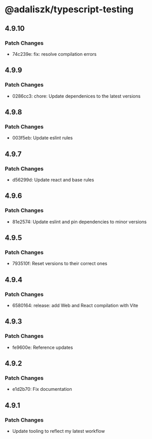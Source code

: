 # @adaliszk/typescript-testing

## 4.9.10

### Patch Changes

- 74c239e: fix: resolve compilation errors

## 4.9.9

### Patch Changes

- 0286cc3: chore: Update dependenices to the latest versions

## 4.9.8

### Patch Changes

- 003f5eb: Update eslint rules

## 4.9.7

### Patch Changes

- d56299d: Update react and base rules

## 4.9.6

### Patch Changes

- 81e2574: Update eslint and pin dependencies to minor versions

## 4.9.5

### Patch Changes

- 793510f: Reset versions to their correct ones

## 4.9.4

### Patch Changes

- 6580164: release: add Web and React compilation with Vite

## 4.9.3

### Patch Changes

- fe9600e: Reference updates

## 4.9.2

### Patch Changes

- e1d2b70: Fix documentation

## 4.9.1

### Patch Changes

- Update tooling to reflect my latest workflow
